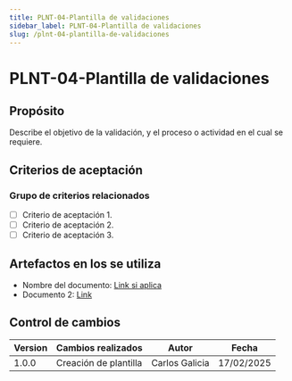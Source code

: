 ```yaml
---
title: PLNT-04-Plantilla de validaciones
sidebar_label: PLNT-04-Plantilla de validaciones
slug: /plnt-04-plantilla-de-validaciones
---
```


# PLNT-04-Plantilla de validaciones

## Propósito

Describe el objetivo de la validación, y el proceso o actividad en el cual se requiere.

## Criterios de aceptación

### Grupo de criterios relacionados

- [ ] Criterio de aceptación 1.
- [ ] Criterio de aceptación 2.
- [ ] Criterio de aceptación 3.

## Artefactos en los se utiliza

- Nombre del documento: [Link si aplica](https://example.com/)
- Documento 2: [Link](https://example.com/)

## Control de cambios

| Version | Cambios realizados    | Autor          | Fecha      |
| ------- | --------------------- | -------------- | ---------- |
| 1.0.0   | Creación de plantilla | Carlos Galicia | 17/02/2025 |
